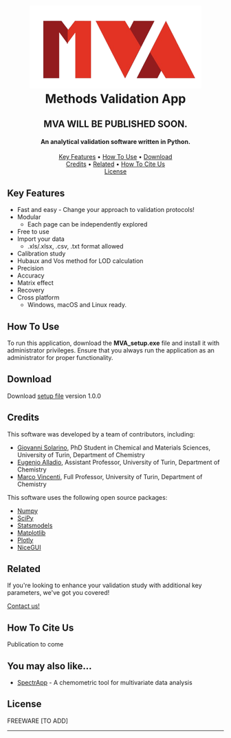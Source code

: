 <h1 align="center">
  <br>
  <a><img src="./logo_no_bg.png"
  width="400"></a>
  <br>
  Methods Validation App
<br>
</h1>
<h2 align="center">MVA WILL BE PUBLISHED SOON.</h2>
<h4 align="center">An analytical validation software written in Python.</h4>

<p align="center">
  <a href="#key-features">Key Features</a> •
  <a href="#how-to-use">How To Use</a> •
  <a href="#download">Download</a> 
  <br>
  <a href="#credits">Credits</a> •
  <a href="#related">Related</a> •
  <a href="#how-to-cite-us">How To Cite Us</a> 
  <br>
  <a href="#license">License</a>
</p>

## Key Features

* Fast and easy - Change your approach to validation protocols!
* Modular
  - Each page can be independently explored
* Free to use  
* Import your data
	- .xls/.xlsx, .csv, .txt format allowed
* Calibration study
* Hubaux and Vos method for LOD calculation
* Precision
* Accuracy
* Matrix effect
* Recovery
* Cross platform
  - Windows, macOS and Linux ready.

## How To Use

To run this application, download the **MVA_setup.exe** file and install it with administrator privileges. 
Ensure that you always run the application as an administrator for proper functionality.

## Download

Download [setup file](link) version 1.0.0

## Credits

This software was developed by a team of contributors, including:
* [Giovanni Solarino](https://dott-scm.campusnet.unito.it/do/studenti.pl/Show?_id=982868#profilo), PhD Student in Chemical and Materials Sciences, University of Turin, Department of Chemistry
* [Eugenio Alladio](https://dott-scm.campusnet.unito.it/do/docenti.pl/Show?_id=ealladio#tab-profilo), Assistant Professor, University of Turin, Department of Chemistry
* [Marco Vincenti](https://dott-scm.campusnet.unito.it/do/docenti.pl/Show?_id=mvincent#tab-profilo), Full Professor, University of Turin, Department of Chemistry


This software uses the following open source packages:

- [Numpy](https://numpy.org/)
- [SciPy](https://scipy.org/)
- [Statsmodels](https://www.statsmodels.org/stable/)
- [Matplotlib](https://matplotlib.org/)
- [Plotly](https://plotly.com/)
- [NiceGUI](https://nicegui.io/)

## Related

If you're looking to enhance your validation study with additional key parameters, we've got you covered! 

[Contact us!](https://www.databloom.it/)

## How To Cite Us

Publication to come

## You may also like...

- [SpectrApp](https://www.spectrapp.unito.it/app/spectrapp) - A chemometric tool for multivariate data analysis

## License

FREEWARE
[TO ADD]

---

